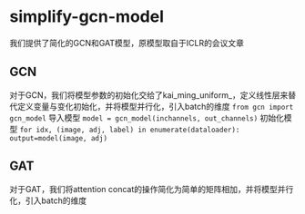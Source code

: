# simplify-gcn-model
我们提供了简化的GCN和GAT模型，原模型取自于ICLR的会议文章

## GCN
对于GCN，我们将模型参数的初始化交给了kai_ming_uniform_，定义线性层来替代定义变量与变化初始化，并将模型并行化，引入batch的维度
`from gcn import gcn_model` 导入模型
`model = gcn_model(inchannels, out_channels)` 初始化模型
`for idx, (image, adj, label) in enumerate(dataloader):`
` output=model(image, adj)`

## GAT
对于GAT，我们将attention concat的操作简化为简单的矩阵相加，并将模型并行化，引入batch的维度


